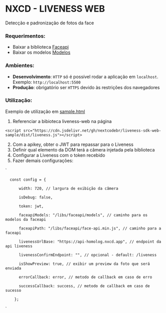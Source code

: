 # NXCD - LIVENESS WEB

Detecção e padronização de fotos da face

### Requerimentos:

- Baixar a biblioteca [Faceapi](https://justadudewhohacks.github.io/face-api.js/docs/index.html)
- Baixar os modelos [Modelos](https://justadudewhohacks.github.io/face-api.js/docs/index.html#models)


### Ambientes:
- **Desenvolvimento**: `HTTP` só é possível rodar a aplicação em `localhost`. Exemplo: `http://localhost:5500`
- **Produção**: obrigatório ser `HTTPS` devido às restrições dos navegadores

### Utilização:
Exemplo de utilização em [sample.html](https://github.com/nextcodebr/liveness-sdk-web-sample/blob/master/sample.html)
1. Referenciar a bibioteca liveness-web na página

`<script src="https://cdn.jsdelivr.net/gh/nextcodebr/liveness-sdk-web-sample/dist/liveness.js"></script>`

2. Com a apikey, obter o JWT para repassar para o Liveness
3. Definir qual elemento da DOM terá a câmera injetada pela biblioteca 
4. Configurar a Liveness com o token recebido
5. Fazer demais configurações:

`

      const config = {

          width: 720, // largura de exibição da câmera

          isDebug: false,

          token: jwt,

          faceapiModels: "/libs/faceapi/models", // caminho para os modelos da faceapi

          faceapiPath: "/libs/faceapi/face-api.min.js", // caminho para a faceapi

          livenessUrlBase: "https://api-homolog.nxcd.app", // endpoint da api liveness

          livenessConfirmEndpoint: "", // opcional - default: /liveness

          isShowPreview: true, // exibir um preview da foto que será enviada

          errorCallback: error, // metodo de callback em caso de erro

          successCallback: success, // metodo de callback em caso de sucesso

        };
`